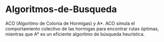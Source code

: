 # Algoritmos-de-Busqueda
ACO (Algoritmo de Colonia de Hormigas) y A*. ACO simula el comportamiento colectivo de las hormigas para encontrar rutas óptimas, mientras que A* es un eficiente algoritmo de búsqueda heurística.
